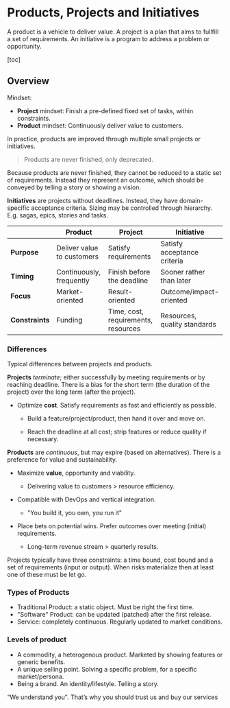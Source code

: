 # Products, Projects and Initiatives

A product is a vehicle to deliver value. A project is a plan that aims to fullfill a set of requirements. An initiative is a program to address a problem or opportunity.

[toc]

## Overview

Mindset:

- **Project** mindset: Finish a pre-defined fixed set of tasks, within constraints.
- **Product** mindset: Continuously deliver value to customers.

In practice, products are improved through multiple small projects or initiatives.



>  Products are never finished, only deprecated.

Because products are never finished, they cannot be reduced to a static set of requirements. Instead they represent an outcome, which should be conveyed by telling a story or showing a vision.



**Initiatives** are projects without deadlines. Instead, they have domain-specific acceptance criteria. Sizing may be controlled through hierarchy. E.g. sagas, epics, stories and tasks.

|                 | Product                    | Project                             | Initiative                   |
| --------------- | -------------------------- | ----------------------------------- | ---------------------------- |
| **Purpose**     | Deliver value to customers | Satisfy requirements                | Satisfy acceptance criteria  |
| **Timing**      | Continuously, frequently   | Finish before the deadline          | Sooner rather than later     |
| **Focus**       | Market-oriented            | Result-oriented                     | Outcome/impact-oriented      |
| **Constraints** | Funding                    | Time, cost, requirements, resources | Resources, quality standards |



### Differences

Typical differences between projects and products.

**Projects** *terminate*; either successfully by meeting requirements or by reaching deadline. There is a bias for the short term (the duration of the project) over the long term (after the project).

- Optimize **cost**. Satisfy requirements as fast and efficiently as possible.

    - Build a feature/project/product, then hand it over and move on.

    - Reach the deadline at all cost; strip features or reduce quality if necessary.

**Products** are *continuous*, but may expire (based on alternatives). There is a preference for value and sustainability.

- Maximize **value**, opportunity and viability.
    - Delivering value to customers > resource efficiency.

- Compatible with DevOps and vertical integration.
    - "You build it, you own, you run it"

- Place bets on potential wins. Prefer outcomes over meeting (initial) requirements.
    - Long-term revenue stream > quarterly results.

Projects typically have three constraints: a time bound, cost bound and a set of requirements (input or output). When risks materialize then at least one of these must be let go.



### Types of Products

- Traditional Product: a static object. Must be right the first time.
- "Software" Product: can be updated (patched) after the first release.
- Service: completely continuous. Regularly updated to market conditions.



### Levels of product

- A commodity, a heterogenous product. Marketed by showing features or generic benefits.
- A unique selling point. Solving a specific problem, for a specific market/persona.
- Being a brand. An identity/lifestyle. Telling a story.

“We understand you". That’s why you should trust us and buy our services
